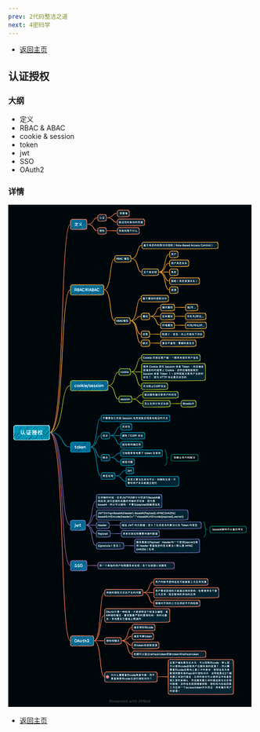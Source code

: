 ```yaml
---
prev: 2代码整洁之道
next: 4密码学
---
```

* [返回主页](../home.md)
## 认证授权
### 大纲
+ 定义
+ RBAC & ABAC
+ cookie & session
+ token
+ jwt
+ SSO
+ OAuth2
### 详情
![](../../picture/0/3认证授权.png)
* [返回主页](../home.md)